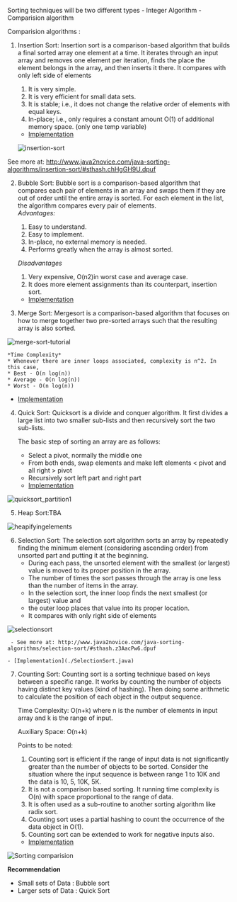 Sorting techniques will be two different types 
    -  Integer Algorithm 
    -  Comparision algorithm
    
Comparision algorithms : 
1. Insertion Sort: Insertion sort is a comparison-based algorithm that builds a final sorted array one element at a time. It iterates through an input array and removes one element per iteration, finds the place the element belongs in the array, and then inserts it there. It compares with only left side of elements
     1. It is very simple.
     2. It is very efficient for small data sets.
     3. It is stable; i.e., it does not change the relative order of elements with equal keys.
     4. In-place; i.e., only requires a constant amount O(1) of additional memory space. (only one temp variable)
   - [Implementation](./InsertionSort.java)
   
   ![insertion-sort](https://user-images.githubusercontent.com/24597513/46922264-36cc6900-cfbb-11e8-9a7c-be40bec3631f.png)

  See more at: http://www.java2novice.com/java-sorting-algorithms/insertion-sort/#sthash.chHgGH9U.dpuf
  
2. Bubble Sort: Bubble sort is a comparison​-based algorithm that compares each pair of elements in an array and swaps them if they are out of order until the entire array is sorted. For each element in the list, the algorithm compares every pair of elements.   
    *Advantages:*
    1. Easy to understand.
    2. Easy to implement.
    3. In-place, no external memory is needed.
    4. Performs greatly when the array is almost sorted.
    
    *<p>Disadvantages</p>*
    1. Very expensive, O(n2)in worst case and average case.
    2. It does more element assignments than its counterpart, insertion sort.
   - [Implementation](./BubbleSort.java)
  
    
3.  Merge Sort: Mergesort is a comparison-based algorithm that focuses on how to merge together two pre-sorted arrays such that the resulting array is also sorted.

![merge-sort-tutorial](https://user-images.githubusercontent.com/24597513/46922327-28328180-cfbc-11e8-8c32-ae12eb416acd.png)
    
    *Time Complexity*
    * Whenever there are inner loops associated, complexity is n^2. In this case, 
    * Best - O(n log(n))
    * Average - O(n log(n))
    * Worst - O(n log(n))
   - [Implementation](./MergeSort.java)

4. Quick Sort: Quicksort is a divide and conquer algorithm. It first divides a large list into two smaller sub-lists and then recursively sort the two sub-lists.
    
    The basic step of sorting an array are as follows:
     * Select a pivot, normally the middle one
     * From both ends, swap elements and make left elements < pivot and all right > pivot
     * Recursively sort left part and right part
    - [Implementation](./QuickSort.java) 
     
![quicksort_partition1](https://user-images.githubusercontent.com/24597513/46922341-8f503600-cfbc-11e8-9b82-1bf5b3fc3534.png)


5. Heap Sort:TBA

![heapifyingelements](https://user-images.githubusercontent.com/24597513/46922389-4ea4ec80-cfbd-11e8-924d-a57e64bf6d86.png)

6. Selection Sort: The selection sort algorithm sorts an array by repeatedly finding the minimum element (considering ascending order) from unsorted part and putting it at the beginning. 
    * During each pass, the unsorted element with the smallest (or largest) value is moved to its proper position in the array.
    * The number of times the sort passes through the array is one less than the number of items in the array.
    * In the selection sort, the inner loop finds the next smallest (or largest) value and
    * the outer loop places that value into its proper location.
    * It compares with only right side of elements
  
  ![selectionsort](https://user-images.githubusercontent.com/24597513/46922239-ee14b000-cfba-11e8-8339-0de212447d08.jpg)
  
     - See more at: http://www.java2novice.com/java-sorting-algorithms/selection-sort/#sthash.z3AacPw6.dpuf
     
    - [Implementation](./SelectionSort.java)
7. Counting Sort: Counting sort is a sorting technique based on keys between a specific range. It works by counting the number of objects having distinct key values (kind of hashing). Then doing some arithmetic to calculate the position of each object in the output sequence.

      Time Complexity: O(n+k) where n is the number of elements in input array and k is the range of input.
      
      Auxiliary Space: O(n+k)
      
      Points to be noted:
      1. Counting sort is efficient if the range of input data is not significantly greater than the number of objects to be sorted. Consider the situation where the input sequence is between range 1 to 10K and the data is 10, 5, 10K, 5K.
      2. It is not a comparison based sorting. It running time complexity is O(n) with space proportional to the range of data.
      3. It is often used as a sub-routine to another sorting algorithm like radix sort.
      4. Counting sort uses a partial hashing to count the occurrence of the data object in O(1).
      5. Counting sort can be extended to work for negative inputs also.
      
    - [Implementation](./CountingSort.java)
     
![Sorting comparision](https://user-images.githubusercontent.com/24597513/46922505-e2c38380-cfbe-11e8-829e-e25ba9e25c27.png)

**Recommendation**
* Small sets of Data : Bubble sort
* Larger sets of Data : Quick Sort